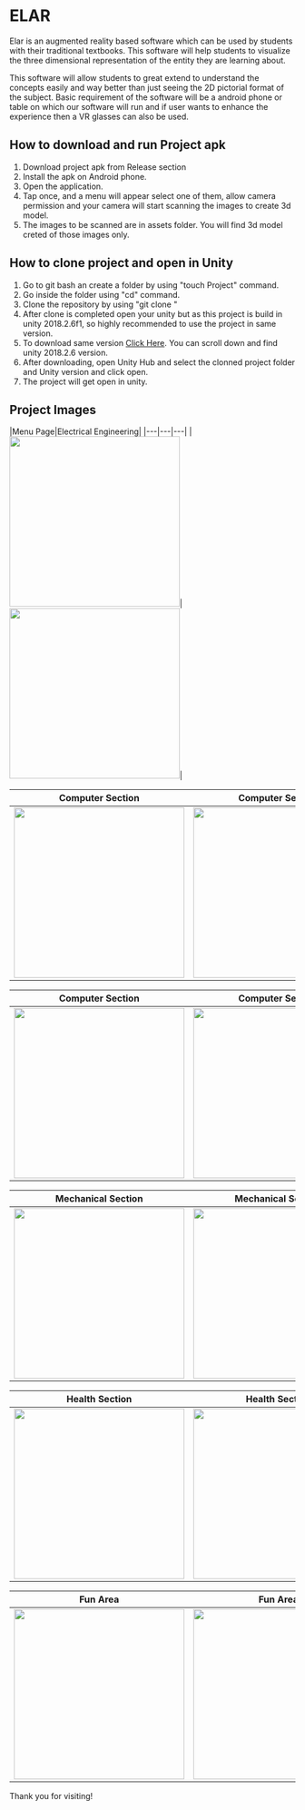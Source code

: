 # ELAR

Elar is an augmented reality based software which can be used by students with their traditional textbooks. This software will help students to visualize the three dimensional representation of the entity they are learning about.

This software will allow students to great extend to understand the concepts easily and way better than just seeing the 2D pictorial format of the subject. Basic requirement of the software will be a android phone or table on which our software will run and if user wants to enhance the experience then a VR glasses can also be used.

## How to download and run Project apk
1. Download project apk from Release section
2. Install the apk on Android phone.
3. Open the application. 
4. Tap once, and a menu will appear select one of them, allow camera permission and your camera will start scanning the images to create 3d model.
5. The images to be scanned are in assets folder. You will find 3d model creted of those images only.

## How to clone project and open in Unity                                               

1. Go to git bash an create a folder by using  "touch Project" command.
2. Go inside the folder using "cd" command.
3. Clone the repository by using "git clone <url of this repository>"
4. After clone is completed open your unity but as this project is build in unity 2018.2.6f1, so highly recommended to use the project in same version. 
5. To download same version [Click Here](https://unity3d.Com/get-unity/download/archive). You can scroll down and find unity 2018.2.6 version.
6. After downloading, open Unity Hub and select the clonned project folder and Unity version and click open.
7. The project will get open in unity. 

## Project Images

|Menu Page|Electrical Engineering|
|---|---|---|
|<img src="https://user-images.githubusercontent.com/63186413/138664734-4e0139bd-97f0-4aab-bf24-211d255c3025.png" width="300"/>|<img src="https://user-images.githubusercontent.com/63186413/138666503-060c54a6-c150-45e0-80fd-d1bc10e25bab.png" width="300"/>|

|Computer Section|Computer Section|Computer Section|
|---|---|---|
|<img src="https://user-images.githubusercontent.com/63186413/138665686-7ab216b0-0c06-4e41-ae0e-17f70105a970.png" width="300"/>|<img src="https://user-images.githubusercontent.com/63186413/138665713-6964f98e-8c90-456e-80d2-7bbd4f6c9297.png" width="300"/>|<img src="https://user-images.githubusercontent.com/63186413/138665736-6ee68926-4d0f-41dc-b943-e63dd978942d.png" width="300"/>|

|Computer Section|Computer Section|Civil Section|
|---|---|---|
|<img src="https://user-images.githubusercontent.com/63186413/138665782-17bbe4b7-27a2-46e0-bc24-9750572f69b3.png" width="300"/>|<img src="https://user-images.githubusercontent.com/63186413/138665762-c0dea6ae-e53c-4a3d-bdf1-633af535a06d.png" width="300"/>|<img src="https://user-images.githubusercontent.com/63186413/138666308-fd6c0271-c7b4-421e-a396-a0efe5b0e30f.png" width="300"/>|

|Mechanical Section|Mechanical Section|Mechanical Section|
|---|---|---|
|<img src="https://user-images.githubusercontent.com/63186413/138666033-59f63991-d880-4d38-908e-5585fa596ef4.png" width="300"/>|<img src="https://user-images.githubusercontent.com/63186413/138666094-f38a1ceb-6d2d-46c5-8077-083d04b6106b.png" width="300"/>|<img src="https://user-images.githubusercontent.com/63186413/138666140-db683db1-0a72-4d1b-8fbc-b40ce83aee94.png" width="300"/>|

|Health Section|Health Section|Health Section|
|---|---|---|
|<img src="https://user-images.githubusercontent.com/63186413/138666680-5303349a-7c68-43ca-9b2c-1eb92d8880c1.png" width="300"/>|<img src="https://user-images.githubusercontent.com/63186413/138666712-20929c4c-93d0-4626-b405-cb0d09f2199c.png" width="300"/>|<img src="https://user-images.githubusercontent.com/63186413/138666734-b3ee5aa2-fb02-48f3-b130-fbe18a44f825.png" width="300"/>|

|Fun Area|Fun Area|Fun Area|
|---|---|---|
|<img src="https://user-images.githubusercontent.com/63186413/138666834-cb4e6ad9-28ea-4814-9412-85ea70e1224c.png" width="300"/>|<img src="https://user-images.githubusercontent.com/63186413/138666897-eb06bac9-07a5-4cde-8be9-1a870a6e9dca.png" width="300"/>|<img src="https://user-images.githubusercontent.com/63186413/138666975-f5965f85-97d8-41f7-8f0b-2bbf257ba5ff.png" width="300"/>|

Thank you for visiting!

